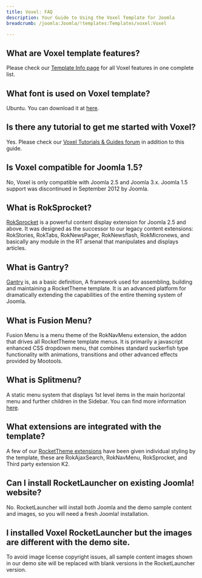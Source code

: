 ```yaml
---
title: Voxel: FAQ
description: Your Guide to Using the Voxel Template for Joomla
breadcrumb: /joomla:Joomla/!templates:Templates/voxel:Voxel

---
```


What are Voxel template features?
-----
Please check our [Template Info page][features] for all Voxel features in one complete list.

What font is used on Voxel template?
-----
Ubuntu. You can download it at [here][font].

Is there any tutorial to get me started with Voxel?
-----
Yes. Please check our [Voxel Tutorials & Guides forum][forum] in addition to this guide.

Is Voxel compatible for Joomla 1.5?
-----
No, Voxel is only compatible with Joomla 2.5 and Joomla 3.x. Joomla 1.5 support was discontinued in September 2012 by Joomla.

What is RokSprocket?
-----
[RokSprocket][roksprocket] is a powerful content display extension for Joomla 2.5 and above. It was designed as the successor to our legacy content extensions: RokStories, RokTabs, RokNewsPager, RokNewsflash, RokMicronews, and basically any module in the RT arsenal that manipulates and displays articles.

What is Gantry?
-----
[Gantry][gantry] is, as a basic definition, A framework used for assembling, building and maintaining a RocketTheme template. It is an advanced platform for dramatically extending the capabilities of the entire theming system of Joomla.

What is Fusion Menu?
-----
Fusion Menu is a menu theme of the RokNavMenu extension, the addon that drives all RocketTheme template menus. It is primarily a javascript enhanced CSS dropdown menu, that combines standard suckerfish type functionality with animations, transitions and other advanced effects provided by Mootools.

What is Splitmenu?
-----
A static menu system that displays 1st level items in the main horizontal menu and further children in the Sidebar. You can find more information [here][splitmenu].

What extensions are integrated with the template?
-----
A few of our [RocketTheme extensions][extensions] have been given individual styling by the template, these are RokAjaxSearch, RokNavMenu, RokSprocket, and Third party extension K2.

Can I install RocketLauncher on existing Joomla! website?
-----
No. RocketLauncher will install both Joomla and the demo sample content and images, so you will need a fresh Joomla! installation.

I installed Voxel RocketLauncher but the images are different with the demo site.
-----
To avoid image license copyright issues, all sample content images shown in our demo site will be replaced with blank versions in the RocketLauncher version.

[gantry]: http://gantry-framework.org/
[features]: http://demo.rockettheme.com/joomla/voxel/features
[font]: http://www.fontsquirrel.com/fonts/ubuntu
[forum]: http://www.rockettheme.com/forum/index.php?f=618&rb_v=viewforum
[roksprocket]: http://www.rockettheme.com/extensions-joomla/roksprocket
[dropdown]: http://demo.rockettheme.com/joomla/voxel/features/menu-options
[splitmenu]: http://demo.rockettheme.com/joomla/voxel/features/menu-options
[extensions]: http://demo.rockettheme.com/joomla/voxel/features/extensions